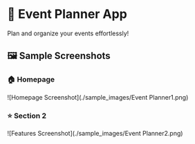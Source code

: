 # 🎉 Event Planner App

Plan and organize your events effortlessly!

## 🖼️ Sample Screenshots

### 🏠 Homepage

![Homepage Screenshot](./sample_images/Event Planner1.png)

### ⭐ Section 2
![Features Screenshot](./sample_images/Event Planner2.png)

